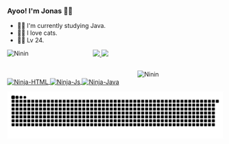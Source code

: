 ### Ayoo! I'm Jonas 🐱‍👤 

- 🐱‍💻 I'm currently studying Java.
- 🐱‍👓 I love cats.
- 🐱‍🐉 Lv 24.
<img align="left" heigth="50" width="200" alt="Ninin" src="https://cdn.discordapp.com/attachments/334391761554112512/875439947035856936/Jo_Programing.png">
 <div>
  <a href="https://github.com/Mystery-Ninja-Dev">
 
  <img  width="400" src="https://github-readme-stats.vercel.app/api/top-langs/?username=mystery-ninja-dev&layout=compact&langs_count=7&theme=merko"/> 
  <img  width="400" src="https://github-readme-stats.vercel.app/api?username=mystery-ninja-dev&show_icons=true&theme=merko&include_all_commits=true&count_private=true"/>
</div>
  <img align="right" heigth="100" width="200" alt="Ninin" src="https://cdn.discordapp.com/attachments/334391761554112512/884804813819359232/Mystery_Ninja_Jo_500x500_render.png">
 <div> 

  
  ##                                                                        
 
  
<div style="display: inline_block"><br>
  <img align="center" alt="Ninja-HTML" height="30" width="100" src="https://img.shields.io/badge/HTML5-E34F26?style=for-the-badge&logo=html5&logoColor=white">
  
  <img align="center" alt="Ninja-Js" height="30" width="100" src="https://img.shields.io/badge/JavaScript-F7DF1E?style=for-the-badge&logo=javascript&logoColor=black"> 
  
  <img align="center" alt="Ninja-Java" height="30" width="100" src="https://img.shields.io/badge/Java-ED8B00?style=for-the-badge&logo=java&logoColor=white">
 
 ![Snake animation](https://github.com/mystery-ninja-dev/mystery-ninja-dev/blob/output/github-contribution-grid-snake.svg)
 </div>
 
